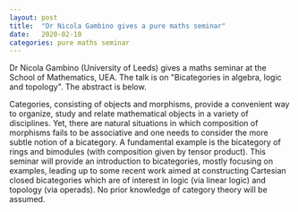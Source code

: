 ```yaml
---
layout: post
title:  "Dr Nicola Gambino gives a pure maths seminar"
date:   2020-02-10
categories: pure maths seminar
---
```


Dr Nicola Gambino (University of Leeds) gives a maths seminar at the School of Mathematics, UEA. The talk is on "Bicategories in algebra, logic and topology".
The abstract is below.

Categories, consisting of objects and morphisms, provide a convenient way to organize, study and relate mathematical objects in a variety of disciplines. Yet, there are natural situations in which composition of morphisms fails to be associative and one needs to consider the more subtle notion of a bicategory. A fundamental example is the bicategory of rings and bimodules (with composition given by tensor product). This seminar will provide an introduction to bicategories, mostly focusing on examples, leading up to some recent work aimed at constructing Cartesian closed bicategories which are of interest in logic (via linear logic) and topology (via operads). No prior knowledge of category theory will be assumed. 